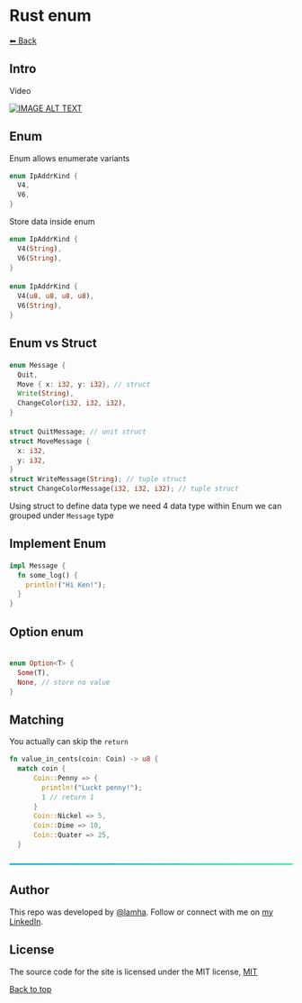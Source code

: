 # Rust enum

[⬅ Back](../README.md)

## Intro 
Video

<div>
  <a href="https://www.youtube.com/watch?v=DSZqIJhkNCM"><img src="https://img.youtube.com/vi/DSZqIJhkNCM/0.jpg" alt="IMAGE ALT TEXT"></a>
</div>


## Enum 
Enum allows enumerate variants

```Rust
enum IpAddrKind {
  V4, 
  V6,
}

```

Store data inside enum

```Rust
enum IpAddrKind {
  V4(String), 
  V6(String),
}

enum IpAddrKind {
  V4(u8, u8, u8, u8), 
  V6(String),
}


```

## Enum vs Struct 

```Rust
enum Message {
  Quit,
  Move { x: i32, y: i32}, // struct 
  Write(String),
  ChangeColor(i32, i32, i32),
}

struct QuitMessage; // unit struct 
struct MoveMessage {
  x: i32,
  y: i32,
}
struct WriteMessage(String); // tuple struct
struct ChangeColorMessage(i32, i32, i32); // tuple struct

```

Using struct to define data type we need 4 data type within Enum we can grouped under `Message` type


## Implement Enum

```Rust
impl Message {
  fn some_log() {
    println!("Hi Ken!");
  }
}
```

## Option enum 

```Rust

enum Option<T> {
  Some(T),
  None, // store no value
}

```


## Matching 
You actually can skip the `return`

```Rust
fn value_in_cents(coin: Coin) -> u8 {
  match coin {
      Coin::Penny => {
        println!("Luckt penny!");
        1 // return 1
      }
      Coin::Nickel => 5,
      Coin::Dime => 10,
      Coin::Quater => 25,
  }

```



<p><img type="separator" height=8px width="100%" src="https://github.com/HaLamUs/nft-drop/blob/main/assets/aqua.png"></p>

## Author

This repo was developed by [@lamha](https://github.com/HaLamUs). 
Follow or connect with me on [my LinkedIn](https://www.linkedin.com/in/lamhacs). 

## License
The source code for the site is licensed under the MIT license, [MIT](https://opensource.org/license/mit/)

 <a href="#top">Back to top</a>
